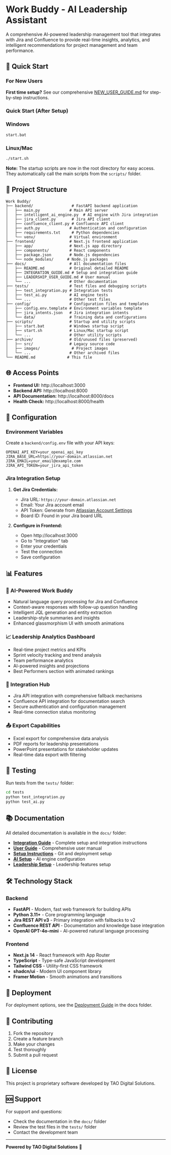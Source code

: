 # Work Buddy - AI Leadership Assistant

A comprehensive AI-powered leadership management tool that integrates with Jira and Confluence to provide real-time insights, analytics, and intelligent recommendations for project management and team performance.

## 🚀 Quick Start

### For New Users
**First time setup?** See our comprehensive [NEW_USER_GUIDE.md](NEW_USER_GUIDE.md) for step-by-step instructions.

### Quick Start (After Setup)
### Windows
```bash
start.bat
```

### Linux/Mac
```bash
./start.sh
```

**Note:** The startup scripts are now in the root directory for easy access. They automatically call the main scripts from the `scripts/` folder.

## 📁 Project Structure

```
Work Buddy/
├── backend/                 # FastAPI backend application
│   ├── main.py             # Main API server
│   ├── intelligent_ai_engine.py  # AI engine with Jira integration
│   ├── jira_client.py       # Jira API client
│   ├── confluence_client.py # Confluence API client
│   ├── auth.py             # Authentication and configuration
│   ├── requirements.txt     # Python dependencies
│   └── venv/               # Virtual environment
├── frontend/               # Next.js frontend application
│   ├── app/                # Next.js app directory
│   ├── components/         # React components
│   ├── package.json        # Node.js dependencies
│   └── node_modules/      # Node.js packages
├── docs/                   # All documentation files
│   ├── README.md           # Original detailed README
│   ├── INTEGRATION_GUIDE.md # Setup and integration guide
│   ├── LEADERSHIP_USER_GUIDE.md # User manual
│   └── ...                 # Other documentation
├── tests/                  # Test files and debugging scripts
│   ├── test_integration.py # Integration tests
│   ├── test_ai.py          # AI engine tests
│   └── ...                 # Other test files
├── config/                 # Configuration files and templates
│   ├── config.env.template # Environment variables template
│   ├── jira_intents.json   # Jira integration intents
│   └── data/               # Training data and configurations
├── scripts/                # Startup and utility scripts
│   ├── start.bat           # Windows startup script
│   ├── start.sh            # Linux/Mac startup script
│   └── ...                 # Other utility scripts
├── archive/                # Old/unused files (preserved)
│   ├── src/                # Legacy source code
│   ├── images/              # Project images
│   └── ...                 # Other archived files
└── README.md              # This file
```

## 🌐 Access Points

- **Frontend UI:** http://localhost:3000
- **Backend API:** http://localhost:8000
- **API Documentation:** http://localhost:8000/docs
- **Health Check:** http://localhost:8000/health

## 🔧 Configuration

### Environment Variables

Create a `backend/config.env` file with your API keys:

```env
OPENAI_API_KEY=your_openai_api_key
JIRA_BASE_URL=https://your-domain.atlassian.net
JIRA_EMAIL=your_email@example.com
JIRA_API_TOKEN=your_jira_api_token
```

### Jira Integration Setup

1. **Get Jira Credentials:**
   - Jira URL: `https://your-domain.atlassian.net`
   - Email: Your Jira account email
   - API Token: Generate from [Atlassian Account Settings](https://id.atlassian.com/manage-profile/security/api-tokens)
   - Board ID: Found in your Jira board URL

2. **Configure in Frontend:**
   - Open http://localhost:3000
   - Go to "Integration" tab
   - Enter your credentials
   - Test the connection
   - Save configuration

## 📊 Features

### 🤖 AI-Powered Work Buddy
- Natural language query processing for Jira and Confluence
- Context-aware responses with follow-up question handling
- Intelligent JQL generation and entity extraction
- Leadership-style summaries and insights
- Enhanced glassmorphism UI with smooth animations

### 📈 Leadership Analytics Dashboard
- Real-time project metrics and KPIs
- Sprint velocity tracking and trend analysis
- Team performance analytics
- AI-powered insights and projections
- Best Performers section with animated rankings

### 🔗 Integration Hub
- Jira API integration with comprehensive fallback mechanisms
- Confluence API integration for documentation search
- Secure authentication and configuration management
- Real-time connection status monitoring

### 📤 Export Capabilities
- Excel export for comprehensive data analysis
- PDF reports for leadership presentations
- PowerPoint presentations for stakeholder updates
- Real-time data export with filtering

## 🧪 Testing

Run tests from the `tests/` folder:

```bash
cd tests
python test_integration.py
python test_ai.py
```

## 📚 Documentation

All detailed documentation is available in the `docs/` folder:

- **[Integration Guide](docs/INTEGRATION_GUIDE.md)** - Complete setup and integration instructions
- **[User Guide](docs/LEADERSHIP_USER_GUIDE.md)** - Comprehensive user manual
- **[Setup Instructions](docs/GIT_SETUP_INSTRUCTIONS.md)** - Git and deployment setup
- **[AI Setup](docs/AI_SETUP_README.md)** - AI engine configuration
- **[Leadership Setup](docs/LEADERSHIP_SETUP.md)** - Leadership features setup

## 🛠️ Technology Stack

### Backend
- **FastAPI** - Modern, fast web framework for building APIs
- **Python 3.11+** - Core programming language
- **Jira REST API v3** - Primary integration with fallbacks to v2
- **Confluence REST API** - Documentation and knowledge base integration
- **OpenAI GPT-4o-mini** - AI-powered natural language processing

### Frontend
- **Next.js 14** - React framework with App Router
- **TypeScript** - Type-safe JavaScript development
- **Tailwind CSS** - Utility-first CSS framework
- **shadcn/ui** - Modern UI component library
- **Framer Motion** - Smooth animations and transitions

## 🚀 Deployment

For deployment options, see the [Deployment Guide](docs/GIT_SETUP_INSTRUCTIONS.md) in the docs folder.

## 🤝 Contributing

1. Fork the repository
2. Create a feature branch
3. Make your changes
4. Test thoroughly
5. Submit a pull request

## 📄 License

This project is proprietary software developed by TAO Digital Solutions.

## 🆘 Support

For support and questions:
- Check the documentation in the `docs/` folder
- Review the test files in the `tests/` folder
- Contact the development team

---

**Powered by TAO Digital Solutions** 🚀
